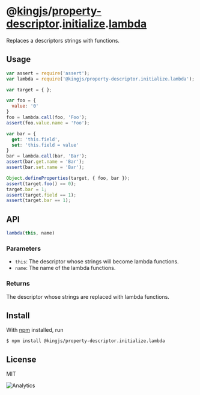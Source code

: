 # @[kingjs][@kingjs]/[property-descriptor][ns0].[initialize][ns1].[lambda][ns2]
Replaces a descriptors strings with functions.
## Usage
```js
var assert = require('assert');
var lambda = require('@kingjs/property-descriptor.initialize.lambda');

var target = { };

var foo = {
  value: '0'
}
foo = lambda.call(foo, 'Foo');
assert(foo.value.name = 'Foo');

var bar = {
  get: 'this.field', 
  set: 'this.field = value'
}
bar = lambda.call(bar, 'Bar');
assert(bar.get.name = 'Bar');
assert(bar.set.name = 'Bar');

Object.defineProperties(target, { foo, bar });
assert(target.foo() == 0);
target.bar = 1;
assert(target.field == 1);
assert(target.bar == 1);
```
## API
```ts
lambda(this, name)
```
### Parameters
- `this`: The descriptor whose strings will become lambda functions.
- `name`: The name of the lambda functions.
### Returns
The descriptor whose strings are replaced with lambda functions.
## Install
With [npm](https://npmjs.org/) installed, run
```
$ npm install @kingjs/property-descriptor.initialize.lambda
```
## License
MIT

![Analytics](https://analytics.kingjs.net/{path})

[@kingjs]: https://www.npmjs.com/package/kingjs
[ns0]: https://www.npmjs.com/package/@kingjs/property-descriptor
[ns1]: https://www.npmjs.com/package/@kingjs/property-descriptor.initialize
[ns2]: https://www.npmjs.com/package/@kingjs/property-descriptor.initialize.lambda
